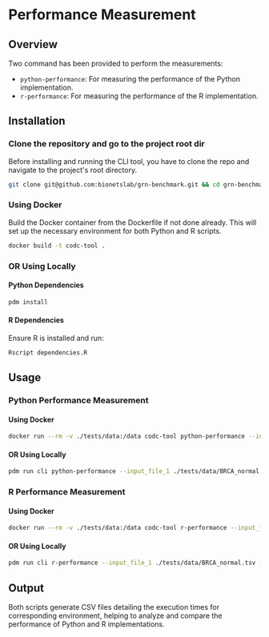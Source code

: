 # Performance Measurement

## Overview

Two command has been provided to perform the measurements:
- `python-performance`: For measuring the performance of the Python implementation.
- `r-performance`: For measuring the performance of the R implementation.

## Installation

### Clone the repository and go to the project root dir

Before installing and running the CLI tool, you have to clone the repo and navigate
to the project's root directory.

```bash
git clone git@github.com:bionetslab/grn-benchmark.git && cd grn-benchmark/src/codc-cli-tool
```

### Using Docker

Build the Docker container from the Dockerfile if not done already. This will set up the necessary environment for both Python and R scripts.

```bash
docker build -t codc-tool .
```

### OR Using Locally

#### Python Dependencies
```bash
pdm install
```

#### R Dependencies
Ensure R is installed and run:
```R
Rscript dependencies.R
```

## Usage

### Python Performance Measurement

#### Using Docker

```bash
docker run --rm -v ./tests/data:/data codc-tool python-performance --input_file_1 /data/BRCA_normal.tsv --input_file_2 /data/BRCA_tumor.tsv --iterations 10 --output_path /data/ --batch_size 100
```

#### OR Using Locally

```bash
pdm run cli python-performance --input_file_1 ./tests/data/BRCA_normal.tsv --input_file_2 ./tests/data/BRCA_tumor.tsv --iterations 10 --output_path ./tests/data --batch_size 100
```

### R Performance Measurement

#### Using Docker

```bash
docker run --rm -v ./tests/data:/data codc-tool r-performance --input_file_1 /data/BRCA_normal.tsv --input_file_2 /data/BRCA_tumor.tsv --iterations 10 --output_path /data/
```

#### OR Using Locally

```bash
pdm run cli r-performance --input_file_1 ./tests/data/BRCA_normal.tsv --input_file_2 ./tests/data/BRCA_tumor.tsv --iterations 10 --output_path ./tests/data
```

## Output

Both scripts generate CSV files detailing the execution times for corresponding environment, helping to analyze and compare the performance of Python and R implementations.